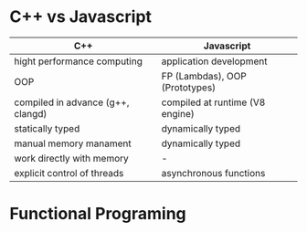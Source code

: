 # C++ vs Javascript
| C++                               | Javascript                      |
|-----------------------------------|---------------------------------|
| hight performance computing       | application development         |
| OOP                               | FP (Lambdas), OOP (Prototypes)  |
| compiled in advance (g++, clangd) | compiled at runtime (V8 engine) |
| statically typed                  | dynamically typed               |
| manual memory manament            | dynamically typed               |
| work directly with memory         | -                               |
| explicit control of threads       | asynchronous functions          |


# Functional Programing


